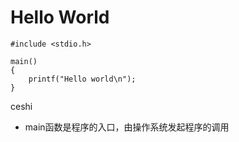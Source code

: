 # Hello World

```
#include <stdio.h>

main()
{
    printf("Hello world\n");
}
```

ceshi 

* main函数是程序的入口，由操作系统发起程序的调用